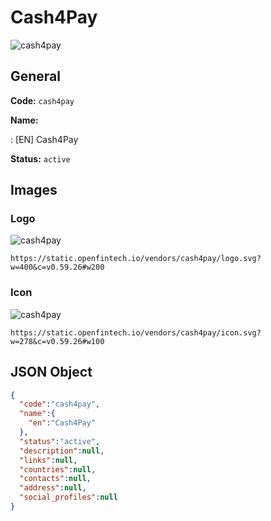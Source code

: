 
# Cash4Pay 
![cash4pay](https://static.openfintech.io/vendors/cash4pay/logo.svg?w=400&c=v0.59.26#w200)  

## General 
 
**Code:** `cash4pay` 
 
**Name:** 
 
:	[EN] Cash4Pay 
 
**Status:** `active` 
 

## Images 

### Logo 
 
![cash4pay](https://static.openfintech.io/vendors/cash4pay/logo.svg?w=400&c=v0.59.26#w200)  

```
https://static.openfintech.io/vendors/cash4pay/logo.svg?w=400&c=v0.59.26#w200
```  

### Icon 
 
![cash4pay](https://static.openfintech.io/vendors/cash4pay/icon.svg?w=278&c=v0.59.26#w100)  

```
https://static.openfintech.io/vendors/cash4pay/icon.svg?w=278&c=v0.59.26#w100
```  

## JSON Object 

```json
{
  "code":"cash4pay",
  "name":{
    "en":"Cash4Pay"
  },
  "status":"active",
  "description":null,
  "links":null,
  "countries":null,
  "contacts":null,
  "address":null,
  "social_profiles":null
}
```  
